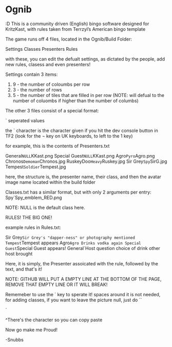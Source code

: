 Ognib
=====
:D This is a community driven (English) bingo software designed for KritzKast, with rules taken from Terrzyl’s American bingo template

The game runs off 4 files, located in the Ognib/Build Folder:

Settings
Classes
Presenters
Rules

with these, you can edit the defualt settings, as dictated by the people, add new rules, clasess and even presenters!

Settings contain 3 items:

1. 9 - the number of coloumbs per row
2. 3 - the number of rows
3. 5 - the number of tiles that are filled in per row (NOTE: will defual to the number of coluombs if higher than the number of columbs)


The other 3 files consist of a special format:

` seperated values

the ` character is the character given if you hit the dev console button in TF2 (look for the ¬ key on UK keyboards, to left to the 1 key)

for example, this is the contents of Presenters.txt

General`NULL`KKast.png
Special Guest`NULL`KKast.png
Agro`Pyro`Agro.png
Chronos`Demoman`Chronos.jpg
RuskeyDoo`Heavy`Ruskey.jpg
Sir Grey`Spy`SirG.jpg
Tempest`Soldier`Tempest.jpg

here, the structure is, the presenter name, their class, and then the avatar image name located within the build folder

Classes.txt has a similar format, but with only 2 arguments per entry:
Spy`Spy_emblem_RED.png

NOTE: NULL is the default class here.

RULES! THE BIG ONE!

example rules in Rules.txt:

Sir Grey`Sir Grey's "dapper-ness" or photography mentioned
Tempest`Tempest appears
Agro`Agro Drinks vodka again
Special Guest`Special Guest appears!
General`Host question choice of drink other host brought

Here, it is simply, the Presenter assoicated with the rule, followed by the text, and that's it!

NOTE: GITHUB WILL PUT A EMPTY LINE AT THE BOTTOM OF THE PAGE, REMOVE THAT EMPTY LINE OR IT WILL BREAK!

Rememeber to use the ` key to sperate it! spaces around it is not needed, for adding classes, if you want to leave the picture null, just do ``

`

^There's the character so you can copy paste

Now go make me Proud!

-Snubbs
